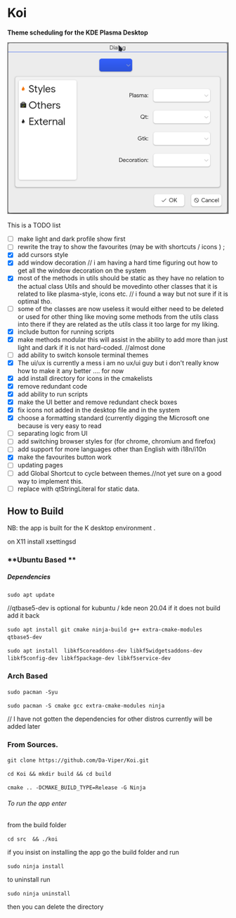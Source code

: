 # Koi

**Theme scheduling for the KDE Plasma Desktop**

<p>
  <img alt="profile-dialog" title="Yin & Yang" src="doc/profile_dialog.png">
</p>

This is a TODO list 
- [ ] make light and dark profile show first
- [ ] rewrite the tray to show the favourites (may be with shortcuts / icons ) ;
- [x] add cursors style 
- [x]  add window decoration // i am having a hard time figuring out how to get all the window decoration on the system 
- [x] most of the methods in utils should be static as they have no relation to the actual class Utils and should be movedinto other classes that it is related to like plasma-style, icons etc.
   // i found a way but not sure if it is optimal tho.
- [ ] some of the classes are now useless it would either need to be deleted or used for other thing like moving some methods from the utils class into there if they are related as the utils class it too large for my liking.
- [x] include button for running scripts
- [x] make methods modular this will assist in the ability to add more than just light and dark if it is not hard-coded.  //almost done
- [ ] add ability to switch konsole terminal themes 
- [X] The ui/ux is currently a mess i am no ux/ui guy but i don't really know how to make it any better .... for now
- [x] add install directory for icons in the cmakelists 
- [x] remove redundant code 
- [x] add ability to run scripts 
- [x] make the UI better and remove redundant check boxes
- [x] fix icons not added in the desktop file and in the system
- [x] choose a formatting standard (currently digging the Microsoft one because is very easy to read
- [ ] separating logic from UI
- [ ] add switching browser styles for (for chrome, chromium and firefox)
- [ ] add support for more languages other than English with i18n/i10n 
- [x] make the favourites button work
- [ ] updating pages 
- [ ] add Global Shortcut to cycle between themes.//not yet sure on a good way to implement this.
- [ ] replace with qtStringLiteral for static data.

## **How to Build** 

NB: the app is built for the K desktop environment .

on X11 
    install xsettingsd 
   
### **Ubuntu Based ** 

##### Dependencies 

`sudo apt update` 

//qtbase5-dev is optional for kubuntu / kde neon 20.04  if it does not build add it back 



`sudo apt install git cmake ninja-build g++ extra-cmake-modules qtbase5-dev`





`sudo apt install  libkf5coreaddons-dev libkf5widgetsaddons-dev libkf5config-dev libkf5package-dev libkf5service-dev`



### Arch Based  

`sudo pacman -Syu` 

`sudo pacman -S cmake gcc extra-cmake-modules ninja` 



// I have not gotten the dependencies for other distros currently will be added later 



### From Sources.

`git clone https://github.com/Da-Viper/Koi.git`
 
`cd Koi && mkdir build && cd build` 

`cmake .. -DCMAKE_BUILD_TYPE=Release -G Ninja`



###### To run the app enter 

from the build folder 

`cd src  && ./koi` 



if you insist on installing the app   go the build folder and run 

`sudo ninja install` 

to uninstall run 

`sudo ninja uninstall`  



then you can delete the directory 

